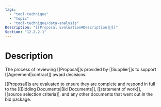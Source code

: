 ```yaml
---
tags:
  - "tool-technique"
  - "topic"
  - "tool-technique/data-analysis"
Description: "[[Proposal Evaluation#Description|📝]]"
Section: "12.2.2.1"
---
```

# Description
The process of reviewing [[Proposal]]s provided by [[Supplier]]s to support [[Agreement|contract]] award decisions.

[[Proposal]]s are evaluated to ensure they are complete and respond in full to the [[Bidding Documents|Bid Documents]], [[statement of work]], [[source selection criteria]], and any other documents that went out in the bid package.